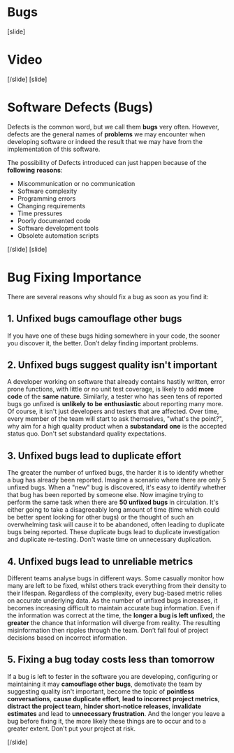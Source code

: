 # Bugs

[slide]
# Video

[/slide]
[slide]
# Software Defects (Bugs)

Defects is the common word, but we call them **bugs** very often. However, defects are the general names of **problems** we may encounter when developing software or indeed the result that we may have from the implementation of this software. 

The possibility of Defects introduced can just happen because of the **following** **reasons**:

* Miscommunication or no communication
* Software complexity
* Programming errors
* Changing requirements
* Time pressures
* Poorly documented code
* Software development tools
* Obsolete automation scripts

[/slide]
[slide]
# Bug Fixing Importance

There are several reasons why should fix a bug as soon as you find it:

## 1. Unfixed bugs camouflage other bugs

If you have one of these bugs hiding somewhere in your code, the sooner you discover it, the better. Don’t delay finding important problems.

## 2. Unfixed bugs suggest quality isn't important

A developer working on software that already contains hastily written, error prone functions, with little or no unit test coverage, is likely to add **more** **code** of the **same** **nature**. Similarly, a tester who has seen tens of reported bugs go unfixed is **unlikely** **to** **be** **enthusiastic** about reporting many more. Of course, it isn't just developers and testers that are affected. Over time, every member of the team will start to ask themselves, "what's the point?", why aim for a high quality product when a **substandard** **one** is the accepted status quo. Don't set substandard quality expectations.

## 3. Unfixed bugs lead to duplicate effort

The greater the number of unfixed bugs, the harder it is to identify whether a bug has already been reported. Imagine a scenario where there are only 5 unfixed bugs. When a "new" bug is discovered, it's easy to identify whether that bug has been reported by someone else. Now imagine trying to perform the same task when there are **50 unfixed bugs** in circulation. It's either going to take a disagreeably long amount of time (time which could be better spent looking for other bugs) or the thought of such an overwhelming task will cause it to be abandoned, often leading to duplicate bugs being reported. These duplicate bugs lead to duplicate investigation and duplicate re-testing. Don't waste time on unnecessary duplication.

## 4. Unfixed bugs lead to unreliable metrics

Different teams analyse bugs in different ways. Some casually monitor how many are left to be fixed, whilst others track everything from their density to their lifespan. Regardless of the complexity, every bug-based metric relies on accurate underlying data. As the number of unfixed bugs increases, it becomes increasing difficult to maintain accurate bug information. Even if the information was correct at the time, the **longer a bug is left unfixed**, the **greater** the chance that information will diverge from reality. The resulting misinformation then ripples through the team. Don’t fall foul of project decisions based on incorrect information.

## 5. Fixing a bug today costs less than tomorrow

If a bug is left to fester in the software you are developing, configuring or maintaining it may **camouflage other bugs**, demotivate the team by suggesting quality isn't important, become the topic of **pointless conversations**, **cause duplicate effort**, **lead to incorrect project metrics**, **distract the project team**, **hinder short-notice releases**, **invalidate estimates** and lead to **unnecessary frustration**. And the longer you leave a bug before fixing it, the more likely these things are to occur and to a greater extent. Don't put your project at risk.

[/slide]